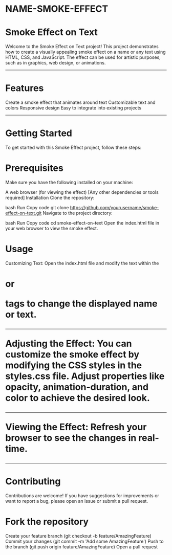 # NAME-SMOKE-EFFECT

# Smoke Effect on Text
Welcome to the Smoke Effect on Text project! This project demonstrates how to create a visually appealing smoke effect on a name or any text using HTML, CSS, and JavaScript. The effect can be used for artistic purposes, such as in graphics, web design, or animations.

---

# Features
Create a smoke effect that animates around text
Customizable text and colors
Responsive design
Easy to integrate into existing projects

---

# Getting Started
To get started with this Smoke Effect project, follow these steps:

# Prerequisites
Make sure you have the following installed on your machine:

A web browser (for viewing the effect)
[Any other dependencies or tools required]
Installation
Clone the repository:

bash
Run
Copy code
git clone https://github.com/yourusername/smoke-effect-on-text.git
Navigate to the project directory:

bash
Run
Copy code
cd smoke-effect-on-text
Open the index.html file in your web browser to view the smoke effect.

# Usage
Customizing Text: Open the index.html file and modify the text within the <h1> or <p> tags to change the displayed name or text.

---

Adjusting the Effect: You can customize the smoke effect by modifying the CSS styles in the styles.css file. Adjust properties like opacity, animation-duration, and color to achieve the desired look.

---

Viewing the Effect: Refresh your browser to see the changes in real-time.

---

# Contributing
Contributions are welcome! If you have suggestions for improvements or want to report a bug, please open an issue or submit a pull request.

# Fork the repository
Create your feature branch (git checkout -b feature/AmazingFeature)
Commit your changes (git commit -m 'Add some AmazingFeature')
Push to the branch (git push origin feature/AmazingFeature)
Open a pull request
